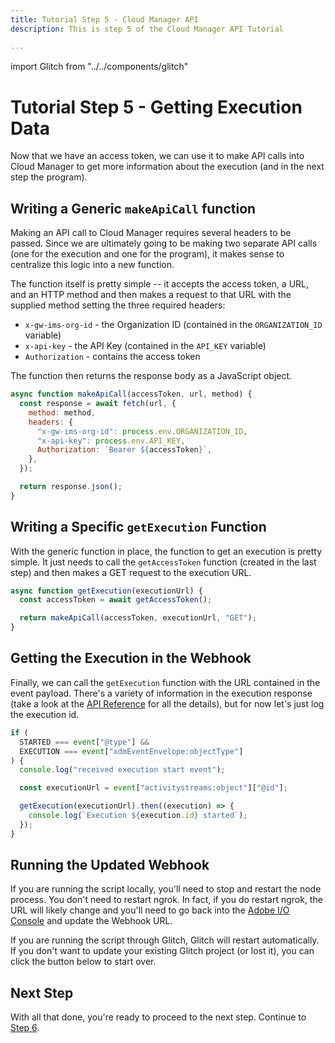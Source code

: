 ```yaml
---
title: Tutorial Step 5 - Cloud Manager API
description: This is step 5 of the Cloud Manager API Tutorial
 
---
```


import Glitch from "../../components/glitch"

# Tutorial Step 5 - Getting Execution Data

Now that we have an access token, we can use it to make API calls into Cloud Manager to get more information about the execution (and in the next step the program).

## Writing a Generic `makeApiCall` function

Making an API call to Cloud Manager requires several headers to be passed. Since we are ultimately going to be making two separate API calls (one for the execution and one for the program), it makes sense to centralize this logic into a new function.

The function itself is pretty simple -- it accepts the access token, a URL, and an HTTP method and then makes a request to that URL with the supplied method setting the three required headers:

- `x-gw-ims-org-id` - the Organization ID (contained in the `ORGANIZATION_ID` variable)
- `x-api-key` - the API Key (contained in the `API_KEY` variable)
- `Authorization` - contains the access token

The function then returns the response body as a JavaScript object.

```javascript
async function makeApiCall(accessToken, url, method) {
  const response = await fetch(url, {
    method: method,
    headers: {
      "x-gw-ims-org-id": process.env.ORGANIZATION_ID,
      "x-api-key": process.env.API_KEY,
      Authorization: `Bearer ${accessToken}`,
    },
  });

  return response.json();
}
```

## Writing a Specific `getExecution` Function

With the generic function in place, the function to get an execution is pretty simple. It just needs to call the `getAccessToken` function (created in the last step) and then makes a GET request to the execution URL.

```javascript
async function getExecution(executionUrl) {
  const accessToken = await getAccessToken();

  return makeApiCall(accessToken, executionUrl, "GET");
}
```

## Getting the Execution in the Webhook

Finally, we can call the `getExecution` function with the URL contained in the event payload. There's a variety of information in the execution response (take a look at the [API Reference](/reference/api/) for all the details), but for now let's just log the execution id.

```javascript
if (
  STARTED === event["@type"] &&
  EXECUTION === event["xdmEventEnvelope:objectType"]
) {
  console.log("received execution start event");

  const executionUrl = event["activitystreams:object"]["@id"];

  getExecution(executionUrl).then((execution) => {
    console.log(`Execution ${execution.id} started`);
  });
}
```

## Running the Updated Webhook

If you are running the script locally, you'll need to stop and restart the node process. You don't need to restart ngrok. In fact, if you do restart ngrok, the URL will likely change and you'll need to go back into the <a href="https://console.adobe.io/integrations" target="_new">Adobe I/O Console</a> and update the Webhook URL.

If you are running the script through Glitch, Glitch will restart automatically. If you don't want to update your existing Glitch project (or lost it), you can click the button below to start over.

<Glitch projectName="adobe-cloudmanager-api-tutorial-step5" />

## Next Step

With all that done, you're ready to proceed to the next step. Continue to [Step 6](6-getting-the-program.md).
